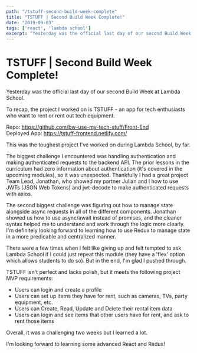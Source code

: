 ```yaml
---
path: "/tstuff-second-build-week-complete"
title: "TSTUFF | Second Build Week Complete!"
date: "2019-09-03"
tags: ['react', 'lambda school']
excerpt: "Yesterday was the official last day of our second Build Week at Lambda School."
---
```


# TSTUFF | Second Build Week Complete!

Yesterday was the official last day of our second Build Week at Lambda School.

To recap, the project I worked on is TSTUFF - an app for tech enthusiasts who want to rent or rent out tech equipment.

Repo: <https://github.com/bw-use-my-tech-stuff/Front-End>  
Deployed App: <https://tstuff-frontend.netlify.com/>

This was the toughest project I've worked on during Lambda School, by far.  
  
The biggest challenge I encountered was handling authentication and making authenticated requests to the backend API. The prior lessons in the curriculum had zero information about authentication (it's covered in the upcoming modules), so it was unexpected. Thankfully I had a great project Team Lead, Jonathan, who showed my partner Julian and I how to use JWTs (JSON Web Tokens) and jwt-decode to make authenticated requests with axios.

The second biggest challenge was figuring out how to manage state alongside async requests in all of the different components. Jonathan showed us how to use async/await instead of promises, and the cleaner syntax helped me to understand and work through the logic more clearly. I'm definitely looking forward to learning how to use Redux to manage state in a more predicable and centralized manner.

There were a few times when I felt like giving up and felt tempted to ask Lambda School if I could just repeat this module (they have a 'flex' option which allows students to do so). But in the end, I'm glad I pushed through. 

TSTUFF isn't perfect and lacks polish, but it meets the following project MVP requirements:

  * Users can login and create a profile
  * Users can set up items they have for rent, such as cameras, TVs, party equipment, etc.
  * Users can Create, Read, Update and Delete their rental item data
  * Users can login and see items that other users have for rent, and ask to rent those items

Overall, it was a challenging two weeks but I learned a lot. 

I'm looking forward to learning some advanced React and Redux!
